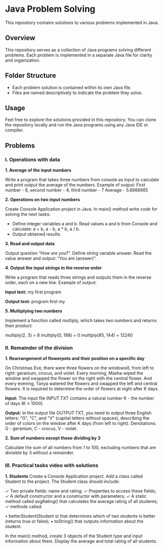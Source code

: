 # Java Problem Solving

This repository contains solutions to various problems implemented in Java.

## Overview

This repository serves as a collection of Java programs solving different problems. Each problem is implemented in a separate Java file for clarity and organization.

## Folder Structure

- Each problem solution is contained within its own Java file.
- Files are named descriptively to indicate the problem they solve.

## Usage

Feel free to explore the solutions provided in this repository. You can clone the repository locally and run the Java programs using any Java IDE or compiler.

## Problems

### I. Operations with data

**1. Average of the input numbers**

Write a program that takes three numbers from console as input to calculate and print output the average of the numbers.
Example of output:
First number - 6, second number - 4, third number - 7
Average - 5.6666665

**2. Operations on two input numbers**

Create Console Application project in Java.
In main() method write code for solving the next tasks:
- Define integer variables a and b. Read values a and b from Console and calculate: a + b, a - b, a * b, a / b.
- Output obtained results.
 
 **3. Read and output data**

Output question “How are you?“. Define string variable answer. Read the value answer and output: “You are (answer)".

**4. Output the input strings in the reverse order**  

Write a program that reads three strings and outputs them in the reverse order, each on a new line.
Example of output:  

**Input text:**
my
first
program

**Output text:**
program
first
my

**5. Multiplying two numbers**

Implement a function called multiply, which takes two numbers and returns their product:

multiply(2, 3) = 6
multiply(0, 188) = 0
multiply(85, 144) = 12240


### II. Remainder of the division

**1. Rearrangement of flowerpots and their position on a specific day**

On Christmas Eve, there were three flowers on the windowsill, from left to right: geranium, crocus, and violet.
Every morning, Masha wiped the window and swapped the flower on the right with the central flower.
And every evening, Tanya watered the flowers and swapped the left and central flowers.
It is required to determine the order of flowers at night after K days.

**Input:**
The input file INPUT.TXT contains a natural number K - the number of days (K ≤ 1000).

**Output:**
In the output file OUTPUT.TXT, you need to output three English letters: "G", "C", and "V" (capital letters without spaces),
describing the order of colors on the window after K days (from left to right). Denotations: G - geranium, C - crocus, V - violet.

**2. Sum of numbers except those dividing by 3**

Calculate the sum of all numbers from 1 to 100, excluding numbers that are divisible by 3 without a remainder.

### III. Practical tasks video with solutions

**1. Students**
 Create a Console Application project. Add a class called Student to the project. The Student class should include:

✓ Two private fields: name and rating;
✓ Properties to access these fields;
✓ A default constructor and a constructor with parameters;
✓ A static method called avgRating() that calculates the average rating of all students;
✓ methods called:

• betterStudent(Student s) that determines which of two students is better (returns true or false);
• toString() that outputs information about the student.

In the main() method, create 3 objects of the Student type and input information about them.
Display the average and total rating of all students.
